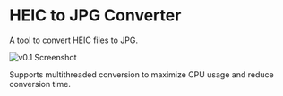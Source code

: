 # HEIC to JPG Converter
A tool to convert HEIC files to JPG.

![v0.1 Screenshot](https://moisescardona.me/wp-content/uploads/2021/05/HEICToJPG-v0.1.png)

Supports multithreaded conversion to maximize CPU usage and reduce conversion time.
